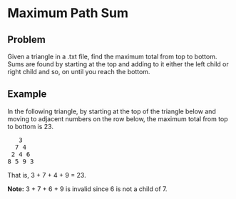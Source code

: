 # Maximum Path Sum

## Problem

Given a triangle in a .txt file, find the maximum total from top to bottom. Sums are found by starting at the top and adding to it either the left child or right child and so, on until you reach the bottom.

## Example

In the following triangle, by starting at the top of the triangle below and moving to adjacent numbers on the row below, the maximum total from top to bottom is 23.

<pre>
   3
  7 4
 2 4 6
8 5 9 3</pre>

That is, 3 + 7 + 4 + 9 = 23.

**Note:** 3 + 7 + 6 + 9 is invalid since 6 is not a child of 7.
